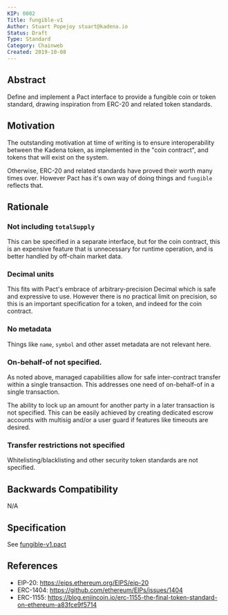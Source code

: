 ```yaml
---
KIP: 0002
Title: fungible-v1
Author: Stuart Popejoy stuart@kadena.io
Status: Draft
Type: Standard
Category: Chainweb
Created: 2019-10-08
---
```


## Abstract

Define and implement a Pact interface to provide a fungible coin or token standard, drawing inspiration
from ERC-20 and related token standards.


## Motivation

The outstanding motivation at time of writing is to ensure interoperability between the Kadena token,
as implemented in the "coin contract", and tokens that will exist on the system.

Otherwise, ERC-20 and related standards have proved their worth many times over. However Pact has
it's own way of doing things and `fungible` reflects that.

## Rationale

### Not including `totalSupply`
This can be specified in a separate interface, but for the coin contract, this is an expensive feature
that is unnecessary for runtime operation, and is better handled by off-chain market data.

### Decimal units
This fits with Pact's embrace of arbitrary-precision Decimal which is safe and expressive to use. However
there is no practical limit on precision, so this is an important specification for a token, and indeed
for the coin contract.

### No metadata
Things like `name`, `symbol` and other asset metadata are not relevant here.

### On-behalf-of not specified.
As noted above, managed capabilities allow for safe inter-contract transfer within a single transaction.
This addresses one need of on-behalf-of in a single transaction.

The ability to lock up an amount for another party in a later transaction is not specified.
This can be easily achieved by creating dedicated escrow accounts with multisig and/or a user guard
if features like timeouts are desired.

### Transfer restrictions not specified

Whitelisting/blacklisting and other security token standards are not specified.


## Backwards Compatibility

N/A

## Specification

See [fungible-v1.pact](kip-0002/fungible-v1.pact)

## References
* EIP-20: <https://eips.ethereum.org/EIPS/eip-20>
* ERC-1404: <https://github.com/ethereum/EIPs/issues/1404>
* ERC-1155: <https://blog.enjincoin.io/erc-1155-the-final-token-standard-on-ethereum-a83fce9f5714>
